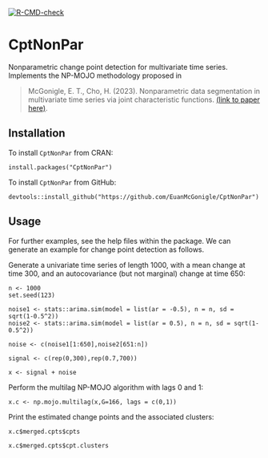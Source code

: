 <!-- badges: start -->
[![R-CMD-check](https://github.com/EuanMcGonigle/CptNonPar/actions/workflows/R-CMD-check.yaml/badge.svg)](https://github.com/EuanMcGonigle/CptNonPar/actions/workflows/R-CMD-check.yaml)
<!-- badges: end -->
# CptNonPar
Nonparametric change point detection for multivariate time series. Implements the NP-MOJO methodology proposed in

> McGonigle, E. T., Cho, H. (2023). Nonparametric data segmentation in multivariate time series via joint characteristic functions. 
> [(link to paper here)](https://arxiv.org/abs/2305.07581).

## Installation

To install `CptNonPar` from CRAN:

```
install.packages("CptNonPar")
```


To install `CptNonPar` from GitHub:

```
devtools::install_github("https://github.com/EuanMcGonigle/CptNonPar")
```

## Usage

For further examples, see the help files within the package. We can generate an example for change point detection as follows.

Generate a univariate time series of length 1000, with a mean change at time 300, and an autocovariance (but not marginal) change at time 650:

```
n <- 1000
set.seed(123)

noise1 <- stats::arima.sim(model = list(ar = -0.5), n = n, sd = sqrt(1-0.5^2))
noise2 <- stats::arima.sim(model = list(ar = 0.5), n = n, sd = sqrt(1-0.5^2))

noise <- c(noise1[1:650],noise2[651:n])

signal <- c(rep(0,300),rep(0.7,700))

x <- signal + noise

```
Perform the multilag NP-MOJO algorithm with lags 0 and 1:

```
x.c <- np.mojo.multilag(x,G=166, lags = c(0,1))
```

Print the estimated change points and the associated clusters:

```
x.c$merged.cpts$cpts

x.c$merged.cpts$cpt.clusters
```


